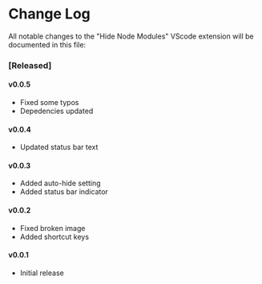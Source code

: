 # Change Log

All notable changes to the "Hide Node Modules" VScode extension will be documented in this file:

### [Released]

#### v0.0.5

- Fixed some typos
- Depedencies updated
#### v0.0.4

- Updated status bar text

#### v0.0.3

- Added auto-hide setting
- Added status bar indicator

#### v0.0.2
- Fixed broken image
- Added shortcut keys

#### v0.0.1

- Initial release
